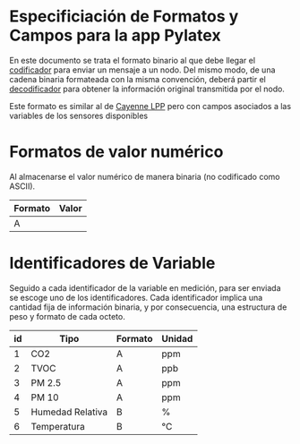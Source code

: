 # Especificiación de Formatos y Campos para la app Pylatex

En este documento se trata el formato binario al que debe llegar el [codificador](encode.js) para enviar un mensaje a un nodo. Del mismo modo, de una cadena binaria formateada con la misma convención, deberá partir el [decodificador](decode.js) para obtener la información original transmitida por el nodo.

Este formato es similar al de [Cayenne LPP](https://mydevices.com/cayenne/docs/lora/#lora-cayenne-low-power-payload) pero con campos asociados a las variables de los sensores disponibles

# Formatos de valor numérico

Al almacenarse el valor numérico de manera binaria (no codificado como ASCII).

| Formato   |                 Valor                   |
| --------- | --------------------------------------- |
| A         | 

# Identificadores de Variable

Seguido a cada identificador de la variable en medición, para ser enviada se escoge uno de los identificadores. Cada identificador implica una cantidad fija de información binaria, y por consecuencia, una estructura de peso y formato de cada octeto.

|  id   | Tipo      |  Formato  | Unidad    |
|  ---  | ---       |    ---    |  ---      |
| 1     | CO2       | A         | ppm       |
| 2     | TVOC      | A         | ppb       |
| 3     | PM 2.5    | A         | ppm       |
| 4     | PM 10     | A         | ppm       |
| 5     | Humedad Relativa | B  | %         |
| 6     | Temperatura      | B  | °C        |

